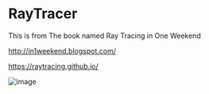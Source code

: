 # RayTracer
This is from The book named Ray Tracing in One Weekend

http://in1weekend.blogspot.com/

https://raytracing.github.io/

![image](https://github.com/madoodia/RayTracer/blob/RayTracing-InOneWeekend/output/12_final03_samples100.PNG)
